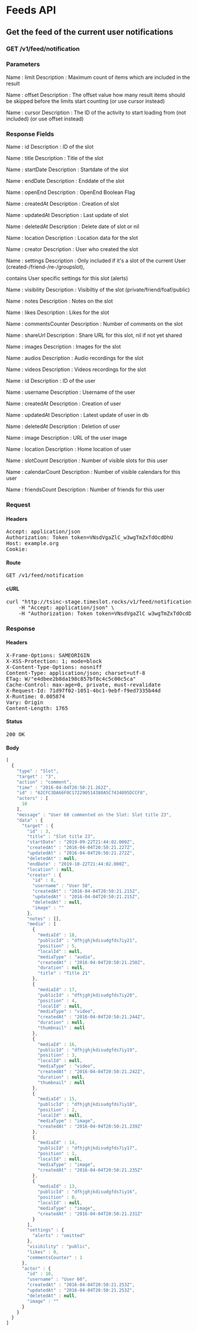 # Feeds API

## Get the feed of the current user notifications

### GET /v1/feed/notification

### Parameters

Name : limit
Description : Maximum count of items which are included in the result

Name : offset
Description : The offset value how many result items should be skipped before the limits start counting (or use cursor instead)

Name : cursor
Description : The ID of the activity to start loading from (not included) (or use offset instead)


### Response Fields

Name : id
Description : ID of the slot

Name : title
Description : Title of the slot

Name : startDate
Description : Startdate of the slot

Name : endDate
Description : Enddate of the slot

Name : openEnd
Description : OpenEnd Boolean Flag

Name : createdAt
Description : Creation of slot

Name : updatedAt
Description : Last update of slot

Name : deletedAt
Description : Delete date of slot or nil

Name : location
Description : Location data for the slot

Name : creator
Description : User who created the slot

Name : settings
Description : Only included if it&#39;s a slot of the current User (created-/friend-/re-/groupslot),

contains User specific settings for this slot (alerts)

Name : visibility
Description : Visibiltiy of the slot (private/friend/foaf/public)

Name : notes
Description : Notes on the slot

Name : likes
Description : Likes for the slot

Name : commentsCounter
Description : Number of comments on the slot

Name : shareUrl
Description : Share URL for this slot, nil if not yet shared

Name : images
Description : Images for the slot

Name : audios
Description : Audio recordings for the slot

Name : videos
Description : Videos recordings for the slot

Name : id
Description : ID of the user

Name : username
Description : Username of the user

Name : createdAt
Description : Creation of user

Name : updatedAt
Description : Latest update of user in db

Name : deletedAt
Description : Deletion of user

Name : image
Description : URL of the user image

Name : location
Description : Home location of user

Name : slotCount
Description : Number of visible slots for this user

Name : calendarCount
Description : Number of visible calendars for this user

Name : friendsCount
Description : Number of friends for this user

### Request

#### Headers

<pre>Accept: application/json
Authorization: Token token=VNsdVgaZlC_w3wgTmZxTdOcdDhU
Host: example.org
Cookie: </pre>

#### Route

<pre>GET /v1/feed/notification</pre>

#### cURL

<pre class="request">curl &quot;http://tsinc-stage.timeslot.rocks/v1/feed/notification&quot; -X GET \
	-H &quot;Accept: application/json&quot; \
	-H &quot;Authorization: Token token=VNsdVgaZlC_w3wgTmZxTdOcdDhU&quot;</pre>

### Response

#### Headers

<pre>X-Frame-Options: SAMEORIGIN
X-XSS-Protection: 1; mode=block
X-Content-Type-Options: nosniff
Content-Type: application/json; charset=utf-8
ETag: W/&quot;e4dbee2b8da198c857bf8c4c5c00c5ca&quot;
Cache-Control: max-age=0, private, must-revalidate
X-Request-Id: 71d97f02-1051-4bc1-9ebf-f9ed7335b44d
X-Runtime: 0.005874
Vary: Origin
Content-Length: 1765</pre>

#### Status

<pre>200 OK</pre>

#### Body

```javascript
[
  {
    "type" : "Slot",
    "target" : "3",
    "action" : "comment",
    "time" : "2016-04-04T20:50:21.262Z",
    "id" : "62CFC3DA66F0C172290514380A5C7434095DCCF8",
    "actors" : [
      10
    ],
    "message" : "User 60 commented on the Slot: Slot title 23",
    "data" : {
      "target" : {
        "id" : 3,
        "title" : "Slot title 23",
        "startDate" : "2019-09-22T21:44:02.000Z",
        "createdAt" : "2016-04-04T20:50:21.227Z",
        "updatedAt" : "2016-04-04T20:50:21.272Z",
        "deletedAt" : null,
        "endDate" : "2019-10-22T21:44:02.000Z",
        "location" : null,
        "creator" : {
          "id" : 8,
          "username" : "User 58",
          "createdAt" : "2016-04-04T20:50:21.215Z",
          "updatedAt" : "2016-04-04T20:50:21.215Z",
          "deletedAt" : null,
          "image" : ""
        },
        "notes" : [],
        "media" : [
          {
            "mediaId" : 18,
            "publicId" : "dfhjghjkdisudgfds7iy21",
            "position" : 5,
            "localId" : null,
            "mediaType" : "audio",
            "createdAt" : "2016-04-04T20:50:21.250Z",
            "duration" : null,
            "title" : "Title 21"
          },
          {
            "mediaId" : 17,
            "publicId" : "dfhjghjkdisudgfds7iy20",
            "position" : 4,
            "localId" : null,
            "mediaType" : "video",
            "createdAt" : "2016-04-04T20:50:21.244Z",
            "duration" : null,
            "thumbnail" : null
          },
          {
            "mediaId" : 16,
            "publicId" : "dfhjghjkdisudgfds7iy19",
            "position" : 3,
            "localId" : null,
            "mediaType" : "video",
            "createdAt" : "2016-04-04T20:50:21.242Z",
            "duration" : null,
            "thumbnail" : null
          },
          {
            "mediaId" : 15,
            "publicId" : "dfhjghjkdisudgfds7iy18",
            "position" : 2,
            "localId" : null,
            "mediaType" : "image",
            "createdAt" : "2016-04-04T20:50:21.239Z"
          },
          {
            "mediaId" : 14,
            "publicId" : "dfhjghjkdisudgfds7iy17",
            "position" : 1,
            "localId" : null,
            "mediaType" : "image",
            "createdAt" : "2016-04-04T20:50:21.235Z"
          },
          {
            "mediaId" : 13,
            "publicId" : "dfhjghjkdisudgfds7iy16",
            "position" : 0,
            "localId" : null,
            "mediaType" : "image",
            "createdAt" : "2016-04-04T20:50:21.231Z"
          }
        ],
        "settings" : {
          "alerts" : "omitted"
        },
        "visibility" : "public",
        "likes" : 0,
        "commentsCounter" : 1
      },
      "actor" : {
        "id" : 10,
        "username" : "User 60",
        "createdAt" : "2016-04-04T20:50:21.253Z",
        "updatedAt" : "2016-04-04T20:50:21.253Z",
        "deletedAt" : null,
        "image" : ""
      }
    }
  }
]
```
